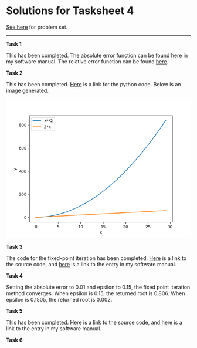 # Solutions for Tasksheet 4
[See here](https://github.com/jvkoebbe/math4610/blob/master/tasksheets/tasksheet_04/pdf/tasksheet_04.pdf) for problem set.

<hr>

**Task 1**

This has been completed. The absolute error function can be found [here](https://github.com/chazcornwall/math4610/blob/master/software_manual/abserror.md) in my software manual. The relative error function can be found [here](https://github.com/chazcornwall/math4610/blob/master/software_manual/relerror.md).

**Task 2**

This has been completed. [Here](https://github.com/chazcornwall/math4610/blob/master/src/plotting/plot.py) is a link for the python code. Below is an image generated.

![](https://github.com/chazcornwall/math4610/blob/master/src/plotting/Figure_1.png)

**Task 3**

The code for the fixed-point iteration has been completed. [Here](https://github.com/chazcornwall/math4610/blob/master/src/fixedpoint.cpp) is a link to the source code, and [here](https://github.com/chazcornwall/math4610/blob/master/software_manual/fixedpoint.md) is a link to the entry in my software manual.

**Task 4**

Setting the absolute error to 0.01 and epsilon to 0.15, the fixed point iteration method converges. When epsilon is 0.15, the returned root is 0.806. When epsilon is 0.1505, the returned root is 0.002.

**Task 5**

This has been completed. [Here](https://github.com/chazcornwall/math4610/blob/master/src/bisection.cpp) is a link to the source code, and [here](https://github.com/chazcornwall/math4610/blob/master/software_manual/bisection.md) is a link to the entry in my software manual.

**Task 6**
